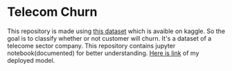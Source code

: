 # Telecom Churn
This repository is made using <a href="">this dataset</a> which is avaible on kaggle.
So the goal is to classify whether or not customer will churn. It's a dataset of a telecome sector company.
This repository contains jupyter notebook(documented) for better understanding.
<a href="https://telecom-churn-rate.herokuapp.com/">Here is link</a> of my deployed model.

